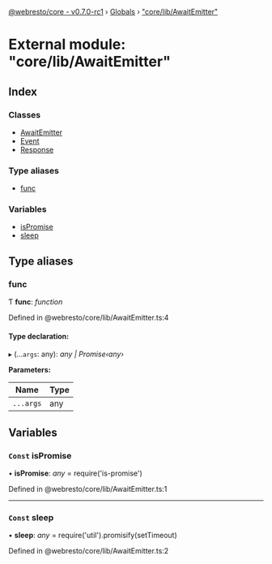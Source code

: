 [@webresto/core - v0.7.0-rc1](../README.md) › [Globals](../globals.md) › ["core/lib/AwaitEmitter"](_core_lib_awaitemitter_.md)

# External module: "core/lib/AwaitEmitter"

## Index

### Classes

* [AwaitEmitter](../classes/_core_lib_awaitemitter_.awaitemitter.md)
* [Event](../classes/_core_lib_awaitemitter_.event.md)
* [Response](../classes/_core_lib_awaitemitter_.response.md)

### Type aliases

* [func](_core_lib_awaitemitter_.md#func)

### Variables

* [isPromise](_core_lib_awaitemitter_.md#const-ispromise)
* [sleep](_core_lib_awaitemitter_.md#const-sleep)

## Type aliases

###  func

Ƭ **func**: *function*

Defined in @webresto/core/lib/AwaitEmitter.ts:4

#### Type declaration:

▸ (...`args`: any): *any | Promise‹any›*

**Parameters:**

Name | Type |
------ | ------ |
`...args` | any |

## Variables

### `Const` isPromise

• **isPromise**: *any* =  require('is-promise')

Defined in @webresto/core/lib/AwaitEmitter.ts:1

___

### `Const` sleep

• **sleep**: *any* =  require('util').promisify(setTimeout)

Defined in @webresto/core/lib/AwaitEmitter.ts:2
